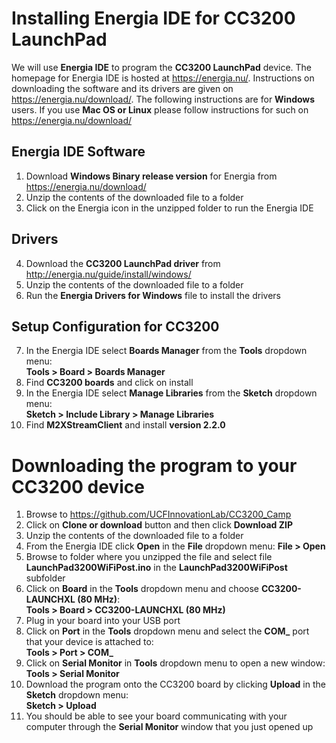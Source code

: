 Installing Energia IDE for CC3200 LaunchPad
===========================================
We will use **Energia IDE** to program the **CC3200 LaunchPad** device. The homepage for Energia IDE is hosted at https://energia.nu/. Instructions on downloading the software and its drivers are given on https://energia.nu/download/. The following instructions are for **Windows** users. If you use **Mac OS or Linux** please follow instructions for such on https://energia.nu/download/

Energia IDE Software
----------------------
1) Download **Windows Binary release version** for Energia from https://energia.nu/download/
2) Unzip the contents of the downloaded file to a folder
3) Click on the Energia icon in the unzipped folder to run the Energia IDE

Drivers
-------
4) Download the **CC3200 LaunchPad driver** from http://energia.nu/guide/install/windows/
5) Unzip the contents of the downloaded file to a folder
6) Run the **Energia Drivers for Windows** file to install the drivers 

Setup Configuration for CC3200
---------------------------------------
7) In the Energia IDE select **Boards Manager** from the **Tools** dropdown menu:  
**Tools > Board > Boards Manager**
8) Find **CC3200 boards** and click on install
9) In the Energia IDE select **Manage Libraries** from the **Sketch** dropdown menu:  
**Sketch > Include Library > Manage Libraries**
10) Find **M2XStreamClient** and install **version 2.2.0**

Downloading the program to your CC3200 device
=============================================
1) Browse to https://github.com/UCFInnovationLab/CC3200_Camp
2) Click on **Clone or download** button and then click **Download ZIP**
3) Unzip the contents of the downloaded file to a folder
4) From the Energia IDE click **Open** in the **File** dropdown menu: 
**File > Open**
5) Browse to folder where you unzipped the file and select file **LaunchPad3200WiFiPost.ino** in the **LaunchPad3200WiFiPost** subfolder
6) Click on **Board** in the **Tools** dropdown menu and choose **CC3200-LAUNCHXL (80 MHz)**:  
**Tools > Board > CC3200-LAUNCHXL (80 MHz)**
7) Plug in your board into your USB port
8) Click on **Port** in the **Tools** dropdown menu and select the **COM_** port that your device is attached to:  
**Tools > Port > COM_**
9) Click on **Serial Monitor** in **Tools** dropdown menu to open a new window:  
**Tools > Serial Monitor**
10) Download the program onto the CC3200 board by clicking **Upload** in the **Sketch** dropdown menu:  
**Sketch > Upload**
11) You should be able to see your board communicating with your computer through the **Serial Monitor** window that you just opened up
